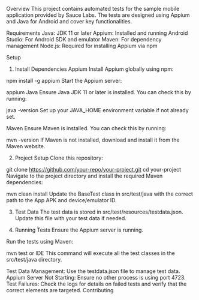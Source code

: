 Overview
This project contains automated tests for the sample mobile application provided by Sauce Labs. 
The tests are designed using Appium and Java for Android and cover key functionalities.

Requirements
Java: JDK 11 or later
Appium: Installed and running
Android Studio: For Android SDK and emulator
Maven: For dependency management
Node.js: Required for installing Appium via npm

Setup

1. Install Dependencies
Appium
Install Appium globally using npm:

npm install -g appium
Start the Appium server:

appium
Java
Ensure Java JDK 11 or later is installed. You can check this by running:


java -version
Set up your JAVA_HOME environment variable if not already set.

Maven
Ensure Maven is installed. You can check this by running:


mvn -version
If Maven is not installed, download and install it from the Maven website.

2. Project Setup
Clone this repository:


git clone https://github.com/your-repo/your-project.git
cd your-project
Navigate to the project directory and install the required Maven dependencies:


mvn clean install
Update the BaseTest class in src/test/java with the correct path to the App APK and device/emulator ID.

3. Test Data
The test data is stored in src/test/resources/testdata.json. Update this file with your test data if needed.

4. Running Tests
Ensure the Appium server is running.

Run the tests using Maven:

mvn test or IDE
This command will execute all the test classes in the src/test/java directory.


Test Data Management: Use the testdata.json file to manage test data.
Appium Server Not Starting: Ensure no other process is using port 4723.
Test Failures: Check the logs for details on failed tests and verify that the correct elements are targeted.
Contributing

